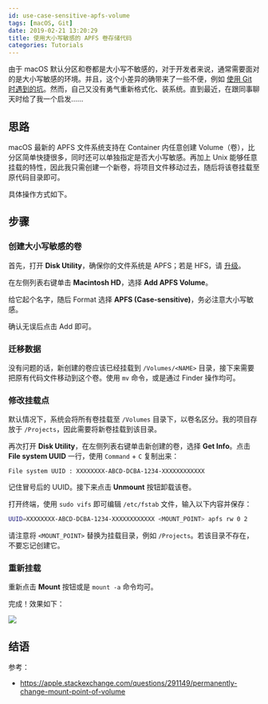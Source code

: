 ```yaml
---
id: use-case-sensitive-apfs-volume
tags: [macOS, Git]
date: 2019-02-21 13:20:29
title: 使用大小写敏感的 APFS 卷存储代码
categories: Tutorials
---
```


由于 macOS 默认分区和卷都是大小写不敏感的，对于开发者来说，通常需要面对的是大小写敏感的环境。并且，这个小差异的确带来了一些不便，例如 [使用 Git 时遇到的坑](https://learnku.com/articles/3782/a-pit-reminder-a-class-or-a-trait-suddenly-can-not-find)。然而，自己又没有勇气重新格式化、装系统。直到最近，在跟同事聊天时给了我一个启发……

<!--more-->

## 思路

macOS 最新的 APFS 文件系统支持在 Container 内任意创建 Volume（卷），比分区简单快捷很多，同时还可以单独指定是否大小写敏感。再加上 Unix 能够任意挂载的特性，因此我只需创建一个新卷，将项目文件移动过去，随后将该卷挂载至原代码目录即可。

具体操作方式如下。

## 步骤

### 创建大小写敏感的卷

首先，打开 **Disk Utility**，确保你的文件系统是 APFS；若是 HFS，请 [升级](http://www.macintosh-data-recovery.com/blog/how-to-convert-hfs-hard-drive-to-apfs-on-high-sierra/)。

在左侧列表右键单击 **Macintosh HD**，选择 **Add APFS Volume**。

给它起个名字，随后 Format 选择 **APFS (Case-sensitive)**，务必注意大小写敏感。

确认无误后点击 Add 即可。

### 迁移数据

没有问题的话，新创建的卷应该已经挂载到 `/Volumes/<NAME>` 目录，接下来需要把原有代码文件移动到这个卷。使用 `mv` 命令，或是通过 Finder 操作均可。

### 修改挂载点

默认情况下，系统会将所有卷挂载至 `/Volumes` 目录下，以卷名区分。我的项目存放于 `/Projects`，因此需要将新卷挂载到该目录。

再次打开 **Disk Utility**，在左侧列表右键单击新创建的卷，选择 **Get Info**。点击 **File system UUID** 一行，使用 `Command` + `C` 复制出来：

```
File system UUID : XXXXXXXX-ABCD-DCBA-1234-XXXXXXXXXXXX
```

记住冒号后的 UUID。接下来点击 **Unmount** 按钮卸载该卷。

打开终端，使用 `sudo vifs` 即可编辑 `/etc/fstab` 文件，输入以下内容并保存：

```bash
UUID=XXXXXXXX-ABCD-DCBA-1234-XXXXXXXXXXXX <MOUNT_POINT> apfs rw 0 2
```

请注意将 `<MOUNT_POINT>` 替换为挂载目录，例如 `/Projects`。若该目录不存在，不要忘记创建它。

### 重新挂载

重新点击 **Mount** 按钮或是 `mount -a` 命令均可。

完成！效果如下：

![](/resources/79b332ecf9af7314541b4ddad1a25575.png)

## 结语

参考：

- <https://apple.stackexchange.com/questions/291149/permanently-change-mount-point-of-volume>

